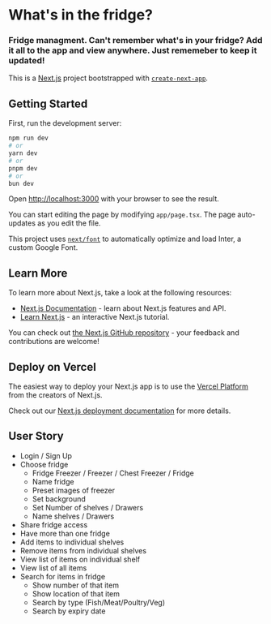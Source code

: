# What's in the fridge?

### Fridge managment. Can't remember what's in your fridge? Add it all to the app and view anywhere. Just rememeber to keep it updated!

This is a [Next.js](https://nextjs.org/) project bootstrapped with [`create-next-app`](https://github.com/vercel/next.js/tree/canary/packages/create-next-app).

## Getting Started

First, run the development server:

```bash
npm run dev
# or
yarn dev
# or
pnpm dev
# or
bun dev
```

Open [http://localhost:3000](http://localhost:3000) with your browser to see the result.

You can start editing the page by modifying `app/page.tsx`. The page auto-updates as you edit the file.

This project uses [`next/font`](https://nextjs.org/docs/basic-features/font-optimization) to automatically optimize and load Inter, a custom Google Font.

## Learn More

To learn more about Next.js, take a look at the following resources:

- [Next.js Documentation](https://nextjs.org/docs) - learn about Next.js features and API.
- [Learn Next.js](https://nextjs.org/learn) - an interactive Next.js tutorial.

You can check out [the Next.js GitHub repository](https://github.com/vercel/next.js/) - your feedback and contributions are welcome!

## Deploy on Vercel

The easiest way to deploy your Next.js app is to use the [Vercel Platform](https://vercel.com/new?utm_medium=default-template&filter=next.js&utm_source=create-next-app&utm_campaign=create-next-app-readme) from the creators of Next.js.

Check out our [Next.js deployment documentation](https://nextjs.org/docs/deployment) for more details.

## User Story

- Login / Sign Up
- Choose fridge
  - Fridge Freezer / Freezer / Chest Freezer / Fridge
  - Name fridge
  - Preset images of freezer
  - Set background
  - Set Number of shelves / Drawers
  - Name shelves / Drawers
- Share fridge access
- Have more than one fridge
- Add items to individual shelves
- Remove items from individual shelves
- View list of items on individual shelf
- View list of all items
- Search for items in fridge
  - Show number of that item
  - Show location of that item
  - Search by type (Fish/Meat/Poultry/Veg)
  - Search by expiry date
